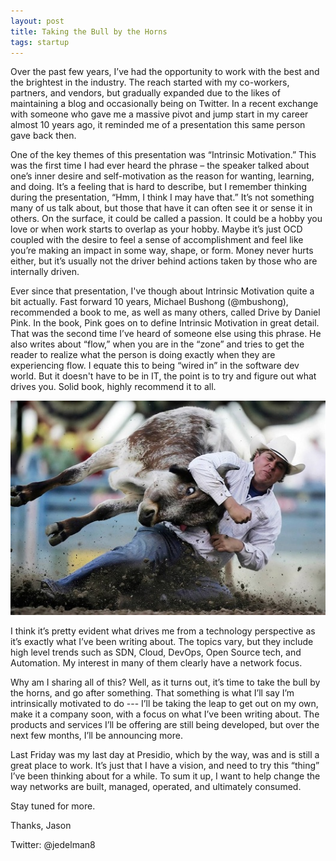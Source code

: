 ```yaml
---
layout: post
title: Taking the Bull by the Horns 
tags: startup
---
```


Over the past few years, I’ve had the opportunity to work with the best and the brightest in the industry.  The reach started with my co-workers, partners, and vendors, but gradually expanded due to the likes of maintaining a blog and occasionally being on Twitter.  In a recent exchange with someone who gave me a massive pivot and jump start in my career almost 10 years ago, it reminded me of a presentation this same person gave back then.  

One of the key themes of this presentation was “Intrinsic Motivation.”  This was the first time I had ever heard the phrase – the speaker talked about one’s inner desire and self-motivation as the reason for wanting, learning, and doing.  It’s a feeling that is hard to describe, but I remember thinking during the presentation, “Hmm, I think I may have that.”  It’s not something many of us talk about, but those that have it can often see it or sense it in others.  On the surface, it could be called a passion.  It could be a hobby you love or when work starts to overlap as your hobby.  Maybe it’s just OCD coupled with the desire to feel a sense of accomplishment and feel like you’re making an impact in some way, shape, or form.  Money never hurts either, but it’s usually not the driver behind actions taken by those who are internally driven.

Ever since that presentation, I've though about Intrinsic Motivation quite a bit actually.  Fast forward 10 years, Michael Bushong (@mbushong), recommended a book to me, as well as many others, called Drive by Daniel Pink.  In the book, Pink goes on to define Intrinsic Motivation in great detail.  That was the second time I’ve heard of someone else using this phrase.  He also writes about “flow,” when you are in the “zone” and tries to get the reader to realize what the person is doing exactly when they are experiencing flow.  I equate this to being “wired in” in the software dev world. But it doesn't have to be in IT, the point is to try and figure out what drives you.  Solid book, highly recommend it to all.

![thebull](/img/thebull.jpg)

I think it’s pretty evident what drives me from a technology perspective as it’s exactly what I’ve been writing about.  The topics vary, but they include high level trends such as SDN, Cloud, DevOps, Open Source tech, and Automation.  My interest in many of them clearly have a network focus.

Why am I sharing all of this?  Well, as it turns out, it’s time to take the bull by the horns, and go after something.  That something is what I’ll say I’m intrinsically motivated to do --- I’ll be taking the leap to get out on my own, make it a company soon, with a focus on what I’ve been writing about.  The products and services I’ll be offering are still being developed, but over the next few months, I’ll be announcing more.

Last Friday was my last day at Presidio, which by the way, was and is still a great place to work.  It’s just that I have a vision, and need to try this “thing” I’ve been thinking about for a while.  To sum it up, I want to help change the way networks are built, managed, operated, and ultimately consumed. 

Stay tuned for more.

Thanks,
Jason

Twitter: @jedelman8

